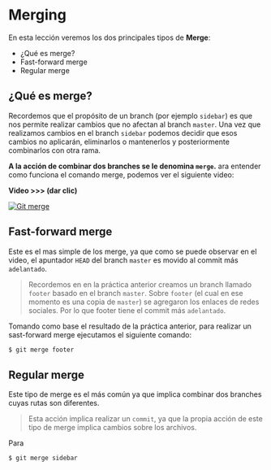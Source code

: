# Merging

En esta lección veremos los dos principales tipos de **Merge**:

 - ¿Qué es merge?
 - Fast-forward merge
 - Regular merge

## ¿Qué es merge?
Recordemos que el propósito de un branch (por ejemplo `sidebar`) es que nos permite realizar cambios que no afectan al branch `master`. Una vez que realizamos cambios en el branch `sidebar` podemos decidir que esos cambios no aplicarán, eliminarlos o mantenerlos y posteriormente combinarlos con otra rama.

**A la acción de combinar dos branches se le denomina `merge`.**
ara entender como funciona el comando merge, podemos ver el siguiente video:

**Video >>> (dar clic)**

[![Git merge](http://img.youtube.com/vi/gQiWicrreJg/0.jpg)](http://www.youtube.com/watch?v=gQiWicrreJg "Git merge")

## Fast-forward merge
Este es el mas simple de los merge, ya que como se puede observar en el video, el apuntador `HEAD` del branch `master` es movido al commit más `adelantado`.

> Recordemos en en la práctica anterior creamos un branch llamado `footer` basado en el branch `master`. Sobre `footer` (el cual en ese momento es una copia de `master`) se agregaron los enlaces de redes sociales. Por lo que footer tiene el commit más `adelantado`.

Tomando como base el resultado de la práctica anterior, para realizar un sast-forward merge ejecutamos el siguiente comando:
```bash
$ git merge footer
```

## Regular merge
Este tipo de merge es el más común ya que implica combinar dos branches cuyas rutas son diferentes. 

> Esta acción implica realizar un `commit`, ya que la propia acción de este tipo de merge implica cambios sobre los archivos.

Para 

```bash
$ git merge sidebar
```
<!--stackedit_data:
eyJoaXN0b3J5IjpbLTExNjUyNDY2NzUsMjEyOTA1ODY0MSwtMz
g0NjQyMjMxLDQ3NDE0Nzk1Ml19
-->